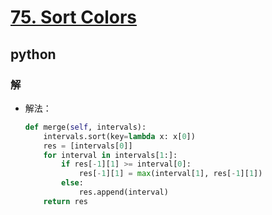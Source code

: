 # [75. Sort Colors](https://leetcode.com/problems/sort-colors/)
## python
### 解
* 解法：
    ```python
    def merge(self, intervals):
        intervals.sort(key=lambda x: x[0])
        res = [intervals[0]]
        for interval in intervals[1:]:
            if res[-1][1] >= interval[0]:
                res[-1][1] = max(interval[1], res[-1][1])
            else:
                res.append(interval)
        return res
    ```